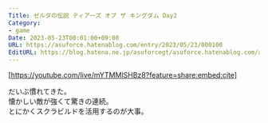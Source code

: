```yaml
---
Title: ゼルダの伝説 ティアーズ オブ ザ キングダム Day2
Category:
- game
Date: 2023-05-23T00:01:00+09:00
URL: https://asuforce.hatenablog.com/entry/2023/05/23/000100
EditURL: https://blog.hatena.ne.jp/asuforcegt/asuforce.hatenablog.com/atom/entry/820878482934821547
---
```


[https://youtube.com/live/mYTMMlSHBz8?feature=share:embed:cite]

だいぶ慣れてきた。  
懐かしい敵が強くて驚きの連続。  
とにかくスクラビルドを活用するのが大事。  
